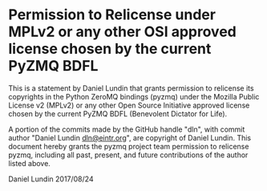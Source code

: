 # Permission to Relicense under MPLv2 or any other OSI approved license chosen by the current PyZMQ BDFL

This is a statement by Daniel Lundin
that grants permission to relicense its copyrights in the Python ZeroMQ bindings
(pyzmq) under the Mozilla Public License v2 (MPLv2) or any other
Open Source Initiative approved license chosen by the current PyZMQ
BDFL (Benevolent Dictator for Life).

A portion of the commits made by the GitHub handle "dln", with
commit author "Daniel Lundin dln@eintr.org", are copyright of Daniel Lundin.
This document hereby grants the pyzmq project team permission to relicense pyzmq,
including all past, present, and future contributions of the author listed above.

Daniel Lundin 2017/08/24
